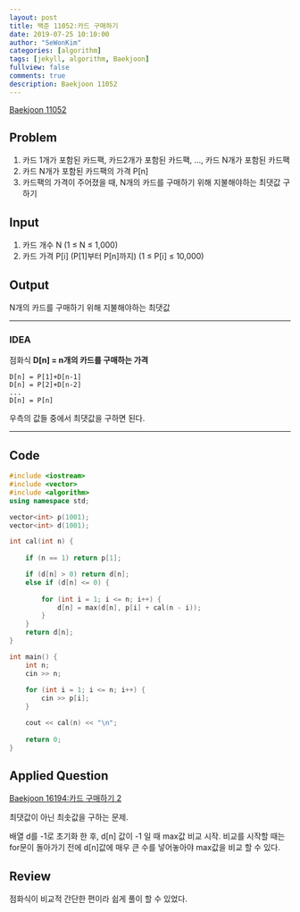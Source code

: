 ```yaml
---
layout: post
title: 백준 11052:카드 구매하기
date: 2019-07-25 10:10:00
author: "SeWonKim"
categories: [algorithm]
tags: [jekyll, algorithm, Baekjoon]
fullview: false
comments: true
description: Baekjoon 11052 
---
```


[Baekjoon 11052](https://www.acmicpc.net/problem/11052)

## Problem
  1. 카드 1개가 포함된 카드팩, 카드2개가 포함된 카드팩, ..., 카드 N개가 포함된 카드팩
  2. 카드 N개가 포함된 카드팩의 가격 P[n]
  3. 카드팩의 가격이 주어졌을 때, N개의 카드를 구매하기 위해 지불해야하는 최댓값 구하기

## Input
  1. 카드 개수 N (1 ≤ N ≤ 1,000)
  2. 카드 가격 P[i] (P[1]부터 P[n]까지) (1 ≤ P[i] ≤ 10,000)
    
## Output
N개의 카드를 구매하기 위해 지불해야하는 최댓값 

---


### IDEA
점화식 **D[n] = n개의 카드를 구매하는 가격**
  
  ```
  D[n] = P[1]+D[n-1]
  D[n] = P[2]+D[n-2]
  ...
  D[n] = P[n]
  ```
우측의 값들 중에서 최댓값을 구하면 된다.
  
---


## Code
```cpp
#include <iostream>
#include <vector>
#include <algorithm>
using namespace std;

vector<int> p(1001);
vector<int> d(1001);

int cal(int n) {
	
	if (n == 1) return p[1];

	if (d[n] > 0) return d[n];
	else if (d[n] <= 0) {
		
		for (int i = 1; i <= n; i++) {
			d[n] = max(d[n], p[i] + cal(n - i));
		}
	}
	return d[n];
}

int main() {
	int n;
	cin >> n;
		
	for (int i = 1; i <= n; i++) {
		cin >> p[i];
	}

	cout << cal(n) << "\n";
	
	return 0;
}
```
## Applied Question 
[Baekjoon 16194:카드 구매하기 2](https://www.acmicpc.net/problem/16194)

최댓값이 아닌 최솟값을 구하는 문제.

배열 d를 -1로 초기화 한 후, d[n] 값이 -1 일 때 max값 비교 시작. 비교를 시작할 때는 for문이 돌아가기 전에 d[n]값에 매우 큰 수를 넣어놓아야 max값을 비교 할 수 있다.

## Review
점화식이 비교적 간단한 편이라 쉽게 풀이 할 수 있었다.